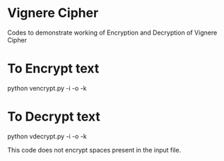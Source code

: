 # Vignere Cipher
Codes to demonstrate working of Encryption and Decryption of Vignere Cipher

# To Encrypt text
python vencrypt.py -i <name of the input file> -o <name of the output file> -k <keyword>
  
# To Decrypt text
python vdecrypt.py -i <name of the input file> -o <name of the output file> -k <keyword>
  
This code does not encrypt spaces present in the input file.
